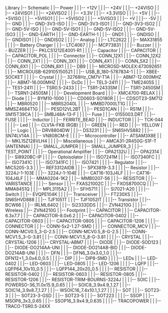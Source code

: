 Library
|-- Schematic
|   |-- Power
|   |   |-- +12V
|   |   |-- +24V
|   |   |-- +24VISO
|   |   |-- +24VISO1
|   |   |-- +24VISO2
|   |   |-- +3.3V
|   |   |-- +3.3VISO
|   |   |-- +5V
|   |   |-- +5VISO
|   |   |-- +5VISO1
|   |   |-- +5VISO2
|   |   |-- +5VISO3
|   |   |-- +V
|   |   |-- -5V
|   |   |-- GND
|   |   |-- GND-3V3-ISO
|   |   |-- GND-3V3-ISO1
|   |   |-- GND-3V3-ISO2
|   |   |-- GND-5V-ISO
|   |   |-- GND-5V-ISO1
|   |   |-- GND-5V-ISO2
|   |   |-- GND-5V-ISO3
|   |   |-- GND-EARTH
|   |   |-- GND-EARTH-1
|   |   |-- GND1
|   |   |-- GNDISO
|   |   |-- GNDISO1
|   |   |-- GNDISO2
|   |
|   |-- Analog
|   |   |-- LTC2622
|   |   |-- MAX31855
|   |
|   |-- Battery Charger
|   |   |-- LTC4067
|   |   |-- MCP73831
|   |
|   |-- Buzzer
|   |   |-- BUZZER
|   |   |-- PKLCS1212E4001-R1
|   |
|   |-- Capacitor
|   |   |-- CAPACITOR
|   |   |-- CAPACITOR_POL
|   |
|   |-- Connector
|   |   |-- CONN_12X1
|   |   |-- CONN_12X2
|   |   |-- CONN_2X1 
|   |   |-- CONN_3X1
|   |   |-- CONN_4X1
|   |   |-- CONN_5X2
|   |   |-- CONN_6X1
|   |   |-- CONN_8X1
|   |   |-- DB9
|   |   |-- MICROSD-MOLEX:473092651
|   |   |-- MICROUSB-629105150521
|   |   |-- USB_B_180-5787834-1
|   |   |-- XBEE-SOCKET
|   |
|   |-- Crystal
|   |   |-- 32768Hz_CM7V-T1A
|   |   |-- ABM7-12.000MHZ
|   |   |-- ABM7-16.000MHZ
|   |
|   |-- DcDc
|   |   |-- TEL3-2411
|   |   |-- TME2405S
|   |   |-- TES1-2411
|   |   |-- TSR0.5-2433
|   |   |-- TSR1-2433SM
|   |   |-- TSR1-2450SM
|   |   |-- TSRN1-2450SM
|   |
|   |-- Development Board
|   |   |-- XMC4700-RELAX
|   |
|   |-- Diode
|   |   |-- BYM10-1000
|   |   |-- CD0603-SO180R
|   |   |-- CDSOT23-SM712
|   |   |-- MBR0520
|   |   |-- MBRS2040L
|   |   |-- MMBD7000LT1G
|   |   |-- MMSZ4684T1G
|   |   |-- PESD12VL2BT
|   |   |-- PESD1CAN
|   |   |-- RS1M
|   |   |-- SM15T39CA
|   |   |-- SMBJ48A-13-F
|   |
|   |-- Fuse
|   |   |-- 0155003.DRT
|   |   |-- FUSE
|   |
|   |-- Inductor
|   |   |-- FERRITE_BEAD
|   |   |-- INDUCTOR
|   |   |-- TCK-044
|   |
|   |-- Led
|   |   |-- CLV1A-FKB (RGB)
|   |   |-- GREEN
|   |   |-- RED
|   |   |-- YELLOW
|   |
|   |-- Logic
|   |   |-- DRV8804DW
|   |   |-- DS3231
|   |   |-- SN65HVS882
|   |   |-- SN74LV14A
|   |   |-- VN808CM-E
|   |
|   |-- Microcontroller
|   |   |-- ATSAM3X8E
|   |   |-- MKL15Z128VLH4
|   |
|   |-- Miscellaneous
|   |   |-- AMCA31-2R450G-S1F-T (ANTENNA)
|   |   |-- SMALL_JUMPER
|   |   |-- SMALL_JUMPER_3
|   |   |-- TEST_POINT
|   |
|   |-- Operational Amplifier
|   |   |-- OPA2132U
|   |   |-- OPA2314
|   |   |-- SI8920BC-IP
|   |
|   |-- Optoisolator
|   |   |-- ISO7241M
|   |   |-- ISO7340FC
|   |   |-- ISO7341C
|   |   |-- ISO7341FC
|   |   |-- ISO7421
|   |
|   |-- Regulator
|   |   |-- MIC5205-3.3
|   |   |-- REF3312AIDB
|   |   |-- SPX3819-3.3
|   |
|   |-- Resistor
|   |   |-- 3224J-1-103E
|   |   |-- 3224J-1-104E
|   |   |-- CAT16-103J4LF
|   |   |-- CAT16-104J4LF
|   |   |-- MMA0204-1K2
|   |   |-- MMB0207-56
|   |   |-- RESISTOR
|   |   |-- VARISTANCE
|   |
|   |-- Sensor
|   |   |-- FXAS21002C
|   |   |-- FXOS8700CQ
|   |   |-- MMA8451Q
|   |   |-- MPL3115A2
|   |   |-- SFH5711
|   |   |-- Si7021-A20
|   |
|   |-- Switch
|   |   |-- EVQPE104K
|   |
|   |-- Transceiver
|   |   |-- FT230XS
|   |   |-- SN65HVD888
|   |   |-- TJF1051T
|   |   |-- TJF1052IT
|   |
|   |-- Transistor
|   |   |-- BCW66
|   |   |-- IRLML6402
|   |   |-- Si2333DDS
|   |   |-- ZVN4210G
|   |
|   |-- Wireless
|       |-- ZVN4210G
|
|-- Footprint
|   |-- CAPACITOR
|   |   |-- CAPACITOR-6.3x7.7
|   |   |-- CAPACITOR-8.0x6.2
|   |   |-- CAPACITOR-0402
|   |   |-- CAPACITOR-0603
|   |   |-- CAPACITOR-0805
|   |   |-- CAPACITOR-1206
|   |
|   |-- CONNECTOR
|   |   |-- CONN-5x2-1.27-SMD
|   |
|   |-- CONNECTOR_MCV
|   |   |-- CONN-MCV0.5_3-G-2.5
|   |   |-- CONN-MCV0.5_8-G-2.5
|   |   |-- CONN-MCV1.5_3-G-3.81
|   |   |-- CONN-MCV1.5_8-G-3.81
|   |
|   |-- CRYSTAL
|   |   |-- CRYSTAL-1206
|   |   |-- CRYSTAL-ABM7
|   |
|   |-- DIODE
|   |   |-- DIODE-SOD123
|   |   |-- DIODE-DO214AA-UNI
|   |   |-- DIODE-DO214AB-BID
|   |   |-- DIODE-DO214AB-UNI
|   |
|   |-- DFN
|   |   |-- DFN6_3.0x3.0_1.0
|   |   |-- DFN12+1_3.0x4.0_0.5
|   |
|   |-- DIP
|   |   |-- DIP8-SMD
|   |
|   |-- LEDs
|   |   |-- LED-0402
|   |   |-- LED-0603
|   |   |-- LED-0805
|   |   |-- LED-1206
|   |
|   |-- LQFP
|   |   |-- LQFP64_10x10_0.5
|   |   |-- LQFP144_20x20_0.5
|   |
|   |-- RESISTOR
|   |   |-- RESISTOR-0402
|   |   |-- RESISTOR-0603
|   |   |-- RESISTOR-0805
|   |   |-- RESISTOR-1206
|   |   |-- RESISTOR-TRIM-BOURNS-3224J
|   |
|   |-- SOIC
|   |   |-- POWERSO-36_11.0x15.9_0.65
|   |   |-- SOIC8_3.9x4.9_1.27
|   |   |-- SOIC14_3.9x8.7_1.27
|   |   |-- WSOIC16_7.4x10.1_1.27
|   |
|   |-- SOT
|   |   |-- SOT23-3
|   |   |-- SOT23-3-GSD
|   |   |-- SOT23-5
|   |   |-- SOT223
|   |
|   |-- SSOP
|   |   |-- MSOP8_3x3_0.65
|   |   |-- SSOP16_3.9x4.9_0.635
|   |
|   |-- TRACOPOWER
|   |   |-- TRACO-TSR0.5-24XX
